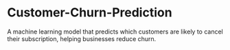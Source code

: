 # Customer-Churn-Prediction
A machine learning model that predicts which customers are likely to cancel their subscription, helping businesses reduce churn.
